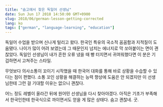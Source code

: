 ```yaml
---
title: "숨고에서 찾은 독일어 선생님"
date: Sun Jun 17 2018 14:50:00 GMT+0900
slug: 2018/06/german-lesson-getting-corrected
lang: ko
tags: ["german", "language-learning", "education"]
---
```


독일어 수업을 받으며 신나게 털리고 왔다. 한국인 특유의 국소적 꼼꼼함과 지적질이 도움됐다. 나이가 많이 어려 보였는데 그 때문인지 넘치는 에너지로 막 쏘아붙이는 면이 괜찮았다. 독일인 선생님이 내가 흔한 오류 냈을 때 빵 터지면서 귀여워했다면 이 분은 기겁하면서 고쳐주는 스타일.

무엇보다 의사소통이 꼬이기 시작했을 때 한국어 대화를 통해 바로 상황을 수습할 수 있다는 점이 편했다. 소통 꼬인 상황을 해결하는 능력 향상에 도움은 안 되겠지만 이 선생님한테 그런 걸 기대할 이유는 없으니 괜찮다.

어느 정도 레벨이 올라간 뒤에 원어민 선생님을 다시 찾아야겠다. 아직은 기초가 부족해서 한국인한테 한국식으로 까이면서도 얻을 게 많은 상태다. 숨고 괜찮네. 굿.
